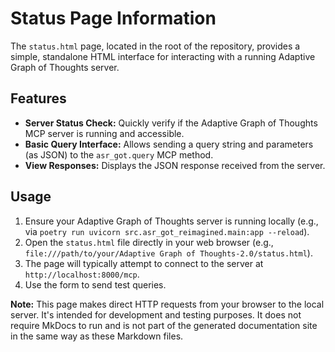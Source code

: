 # Status Page Information

The `status.html` page, located in the root of the repository, provides a simple, standalone HTML interface for interacting with a running Adaptive Graph of Thoughts server.

## Features

*   **Server Status Check:** Quickly verify if the Adaptive Graph of Thoughts MCP server is running and accessible.
*   **Basic Query Interface:** Allows sending a query string and parameters (as JSON) to the `asr_got.query` MCP method.
*   **View Responses:** Displays the JSON response received from the server.

## Usage

1.  Ensure your Adaptive Graph of Thoughts server is running locally (e.g., via `poetry run uvicorn src.asr_got_reimagined.main:app --reload`).
2.  Open the `status.html` file directly in your web browser (e.g., `file:///path/to/your/Adaptive Graph of Thoughts-2.0/status.html`).
3.  The page will typically attempt to connect to the server at `http://localhost:8000/mcp`.
4.  Use the form to send test queries.

**Note:** This page makes direct HTTP requests from your browser to the local server. It's intended for development and testing purposes. It does not require MkDocs to run and is not part of the generated documentation site in the same way as these Markdown files.
